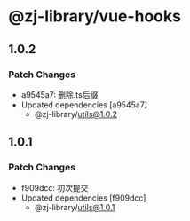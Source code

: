 # @zj-library/vue-hooks

## 1.0.2

### Patch Changes

-   a9545a7: 删除.ts后缀
-   Updated dependencies [a9545a7]
    -   @zj-library/utils@1.0.2

## 1.0.1

### Patch Changes

-   f909dcc: 初次提交
-   Updated dependencies [f909dcc]
    -   @zj-library/utils@1.0.1

